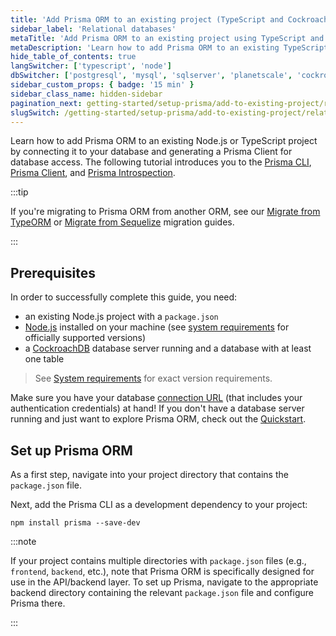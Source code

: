 ```yaml
---
title: 'Add Prisma ORM to an existing project (TypeScript and CockroachDB)'
sidebar_label: 'Relational databases'
metaTitle: 'Add Prisma ORM to an existing project using TypeScript and CockroachDB (15 min)'
metaDescription: 'Learn how to add Prisma ORM to an existing TypeScript project by connecting it to your CockroachDB database and generating a Prisma Client for database access.'
hide_table_of_contents: true
langSwitcher: ['typescript', 'node']
dbSwitcher: ['postgresql', 'mysql', 'sqlserver', 'planetscale', 'cockroachdb']
sidebar_custom_props: { badge: '15 min' }
sidebar_class_name: hidden-sidebar
pagination_next: getting-started/setup-prisma/add-to-existing-project/relational-databases/connect-your-database-typescript-cockroachdb
slugSwitch: /getting-started/setup-prisma/add-to-existing-project/relational-databases-
---
```


Learn how to add Prisma ORM to an existing Node.js or TypeScript project by connecting it to your database and generating a Prisma Client for database access. The following tutorial introduces you to the [Prisma CLI](/orm/tools/prisma-cli), [Prisma Client](/orm/prisma-client), and [Prisma Introspection](/orm/prisma-schema/introspection).

:::tip

If you're migrating to Prisma ORM from another ORM, see our [Migrate from TypeORM](/guides/migrate-from-typeorm) or [Migrate from Sequelize](/guides/migrate-from-sequelize) migration guides.

:::

## Prerequisites

In order to successfully complete this guide, you need:

- an existing Node.js project with a `package.json`
- [Node.js](https://nodejs.org/en/) installed on your machine (see [system requirements](/orm/reference/system-requirements) for officially supported versions)
- a [CockroachDB](https://www.cockroachlabs.com) database server running and a database with at least one table

> See [System requirements](/orm/reference/system-requirements) for exact version requirements.

Make sure you have your database [connection URL](/orm/reference/connection-urls) (that includes your authentication credentials) at hand! If you don't have a database server running and just want to explore Prisma ORM, check out the [Quickstart](/getting-started/quickstart-sqlite).

## Set up Prisma ORM

As a first step, navigate into your project directory that contains the `package.json` file.

Next, add the Prisma CLI as a development dependency to your project:

```terminal copy
npm install prisma --save-dev
```

:::note

If your project contains multiple directories with `package.json` files (e.g., `frontend`, `backend`, etc.), note that Prisma ORM is specifically designed for use in the API/backend layer. To set up Prisma, navigate to the appropriate backend directory containing the relevant `package.json` file and configure Prisma there.

:::

<!-- PrismaInitPartial -->
